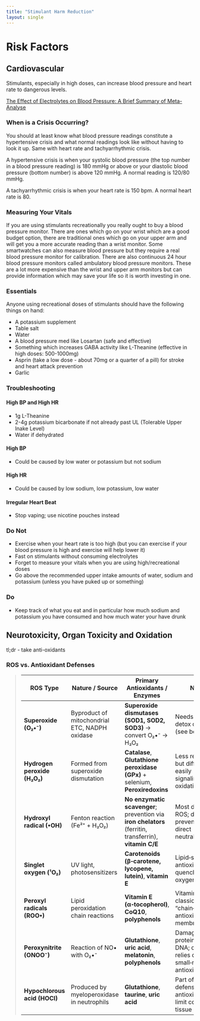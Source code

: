 ```yaml
---
title: "Stimulant Harm Reduction"
layout: single
---
```

# Risk Factors
## Cardiovascular
Stimulants, especially in high doses, can increase blood pressure and heart rate to dangerous levels.

[The Effect of Electrolytes on Blood Pressure: A Brief Summary of Meta-Analyse](https://www.proquest.com/docview/2315358213?sourcetype=Scholarly%20Journals)

### When is a Crisis Occurring?
You should at least know what blood pressure readings constitute a hypertensive crisis and what normal readings look like without having to look it up. Same with heart rate and tachyarrhythmic crisis.

A hypertensive crisis is when your systolic blood pressure (the top number in a blood pressure reading) is 180 mmHg or above or your diastolic blood pressure (bottom number) is above 120 mmHg. A normal reading is 120/80 mmHg.

A tachyarrhythmic crisis is when your heart rate is 150 bpm. A normal heart rate is 80.

### Measuring Your Vitals
If you are using stimulants recreationally you really ought to buy a blood pressure monitor. There are ones which go on your wrist which are a good budget option, there are traditional ones which go on your upper arm and will get you a more accurate reading than a wrist monitor. Some smartwatches can also measure blood pressure but they require a real blood pressure monitor for calibration. There are also continuous 24 hour blood pressure monitors called ambulatory blood pressure monitors. These are a lot more expensive than the wrist and upper arm monitors but can provide information which may save your life so it is worth investing in one.

### Essentials
Anyone using recreational doses of stimulants should have the following things on hand:
- A potassium supplement
- Table salt
- Water
- A blood pressure med like Losartan (safe and effective)
- Something which increases GABA activity like L-Theanine (effective in high doses: 500-1000mg)
- Asprin (take a low dose - about 70mg or a quarter of a pill) for stroke and heart attack prevention
- Garlic

### Troubleshooting
#### High BP and High HR
- 1g L-Theanine
- 2-4g potassium bicarbonate if not already past UL (Tolerable Upper Inake Level)
- Water if dehydrated 

#### High BP
- Could be caused by low water or potassium but not sodium

#### High HR
- Could be caused by low sodium, low potassium, low water

#### Irregular Heart Beat
- Stop vaping; use nicotine pouches instead

### Do Not
- Exercise when your heart rate is too high (but you can exercise if your blood pressure is high and exercise will help lower it)
- Fast on stimulants without consuming electrolytes
- Forget to measure your vitals when you are using high/recreational doses
- Go above the recommended upper intake amounts of water, sodium and potassium (unless you have puked up or something)

### Do
- Keep track of what you eat and in particular how much sodium and potassium you have consumed and how much water your have drunk

## Neurotoxicity, Organ Toxicity and Oxidation
tl;dr - take anti-oxidants

### ROS vs. Antioxidant Defenses

> | **ROS Type**           | **Nature / Source**                          | **Primary Antioxidants / Enzymes**                                   | **Notes**                                                                 |
> |-------------------------|----------------------------------------------|----------------------------------------------------------------------|---------------------------------------------------------------------------|
> | **Superoxide (O₂•⁻)**  | Byproduct of mitochondrial ETC, NADPH oxidase | **Superoxide dismutases (SOD1, SOD2, SOD3)** → convert O₂•⁻ → H₂O₂   | Needs follow‑up detox of H₂O₂ (see below).                                |
> | **Hydrogen peroxide (H₂O₂)** | Formed from superoxide dismutation          | **Catalase**, **Glutathione peroxidase (GPx)** + selenium, **Peroxiredoxins** | Less reactive but diffuses easily → signaling + oxidative stress.         |
> | **Hydroxyl radical (•OH)** | Fenton reaction (Fe²⁺ + H₂O₂)                | **No enzymatic scavenger**; prevention via **iron chelators** (ferritin, transferrin), **vitamin C/E** | Most damaging ROS; defense is prevention, not direct neutralization.       |
> | **Singlet oxygen (¹O₂)** | UV light, photosensitizers                   | **Carotenoids (β‑carotene, lycopene, lutein)**, **vitamin E**        | Lipid‑soluble antioxidants quench singlet oxygen.                         |
> | **Peroxyl radicals (ROO•)** | Lipid peroxidation chain reactions          | **Vitamin E (α‑tocopherol)**, **CoQ10**, **polyphenols**             | Vitamin E is the classic “chain‑breaking” antioxidant in membranes.       |
> | **Peroxynitrite (ONOO⁻)** | Reaction of NO• with O₂•⁻                    | **Glutathione**, **uric acid**, **melatonin**, **polyphenols**       | Damages proteins, lipids, DNA; detox relies on small‑molecule antioxidants.|
> | **Hypochlorous acid (HOCl)** | Produced by myeloperoxidase in neutrophils | **Glutathione**, **taurine**, **uric acid**                          | Part of immune defense; antioxidants limit collateral tissue damage.      |
